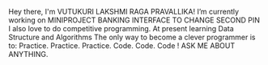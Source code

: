 Hey there, I'm VUTUKURI LAKSHMI RAGA PRAVALLIKA! 
I’m currently working on MINIPROJECT BANKING INTERFACE TO CHANGE SECOND PIN 
I also love to do competitive programming.
At present learning Data Structure and Algorithms 
The only way to become a clever programmer is to: Practice. Practice. Practice. Code. Code. Code !
ASK ME ABOUT ANYTHING.



